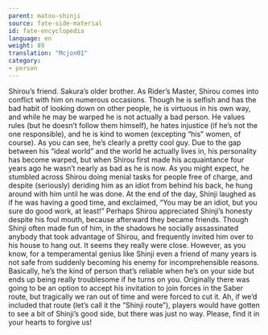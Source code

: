 ```yaml
---
parent: matou-shinji
source: fate-side-material
id: fate-encyclopedia
language: en
weight: 89
translation: "Mcjon01"
category:
- person
---
```


Shirou’s friend.
Sakura’s older brother.
As Rider’s Master, Shirou comes into conflict with him on numerous occasions.
Though he is selfish and has the bad habit of looking down on other people, he is virtuous in his own way, and while he may be warped he is not actually a bad person.
He values rules (but he doesn’t follow them himself), he hates injustice (if he’s not the one responsible), and he is kind to women (excepting “his” women, of course). As you can see, he’s clearly a pretty cool guy.
Due to the gap between his “ideal world” and the world he actually lives in, his personality has become warped, but when Shirou first made his acquaintance four years ago he wasn’t nearly as bad as he is now.
As you might expect, he stumbled across Shirou doing menial tasks for people free of charge, and despite (seriously) deriding him as an idiot from behind his back, he hung around with him until he was done. At the end of the day, Shinji laughed as if he was having a good time, and exclaimed, “You may be an idiot, but you sure do good work, at least!”
Perhaps Shirou appreciated Shinji’s honesty despite his foul mouth, because afterward they became friends.
Though Shinji often made fun of him, in the shadows he socially assassinated anybody that took advantage of Shirou, and frequently invited him over to his house to hang out. It seems they really were close.
However, as you know, for a temperamental genius like Shinji even a friend of many years is not safe from suddenly becoming his enemy for incomprehensible reasons.
Basically, he’s the kind of person that’s reliable when he’s on your side but ends up being really troublesome if he turns on you.
Originally there was going to be an option to accept his invitation to join forces in the Saber route, but tragically we ran out of time and were forced to cut it.
Ah, if we’d included that route (let’s call it the “Shinji route”), players would have gotten to see a bit of Shinji’s good side, but there was just no way. Please, find it in your hearts to forgive us!
